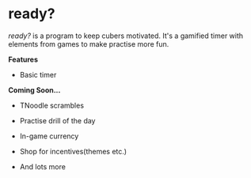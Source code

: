 # ready?

*ready?* is a program to keep cubers motivated. It's a gamified timer with elements from games to make practise more fun.

**Features**

* Basic timer

**Coming Soon...**

* TNoodle scrambles

* Practise drill of the day

* In-game currency

* Shop for incentives(themes etc.)

* And lots more

